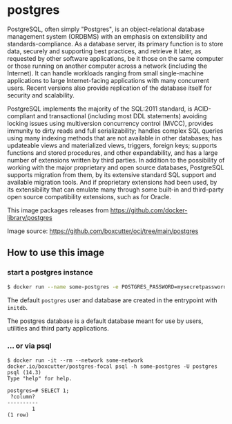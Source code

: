 # postgres

PostgreSQL, often simply "Postgres", is an object-relational database management system (ORDBMS) with an emphasis on extensibility and standards-compliance. As a database server, its primary function is to store data, securely and supporting best practices, and retrieve it later, as requested by other software applications, be it those on the same computer or those running on another computer across a network (including the Internet). It can handle workloads ranging from small single-machine applications to large Internet-facing applications with many concurrent users. Recent versions also provide replication of the database itself for security and scalability.

PostgreSQL implements the majority of the SQL:2011 standard, is ACID-compliant and transactional (including most DDL statements) avoiding locking issues using multiversion concurrency control (MVCC), provides immunity to dirty reads and full serializability; handles complex SQL queries using many indexing methods that are not available in other databases; has updateable views and materialized views, triggers, foreign keys; supports functions and stored procedures, and other expandability, and has a large number of extensions written by third parties. In addition to the possibility of working with the major proprietary and open source databases, PostgreSQL supports migration from them, by its extensive standard SQL support and available migration tools. And if proprietary extensions had been used, by its extensibility that can emulate many through some built-in and third-party open source compatibility extensions, such as for Oracle.

This image packages releases from https://github.com/docker-library/postgres

Image source: https://github.com/boxcutter/oci/tree/main/postgres

## How to use this image

### start a postgres instance

```bash
$ docker run --name some-postgres -e POSTGRES_PASSWORD=mysecretpassword -d docker.io/boxcutter/postgres-focal
```

The default `postgres` user and database are created in the entrypoint with `initdb`.

The postgres database is a default database meant for use by users, utilities and third party applications.

### ... or via psql

```
$ docker run -it --rm --network some-network docker.io/boxcutter/postgres-focal psql -h some-postgres -U postgres
psql (14.3)
Type "help" for help.

postgres=# SELECT 1;
 ?column? 
----------
        1
(1 row)
```
